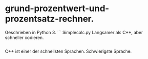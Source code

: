 # grund-prozentwert-und-prozentsatz-rechner.
Geschrieben in Python 3.
´´´
Simplecalc.py 
Langsamer als C++, aber schneller codieren. 
```

```
C++ ist einer der schnellsten Sprachen. Schwierigste Sprache. 
````
